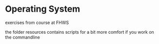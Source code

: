 # Operating System
exercises from course at FHWS 

the folder resources contains scripts for a bit more comfort if you work on the commandline
